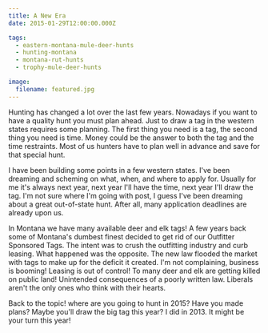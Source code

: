 ```yaml
---
title: A New Era
date: 2015-01-29T12:00:00.000Z

tags:
  - eastern-montana-mule-deer-hunts
  - hunting-montana
  - montana-rut-hunts
  - trophy-mule-deer-hunts

image:
  filename: featured.jpg
---
```


Hunting has changed a lot over the last few years. Nowadays if you want to have a quality hunt you must plan ahead. Just to draw a tag in the western states requires some planning. The first thing you need is a tag, the second thing you need is time. Money could be the answer to both the tag and the time restraints. Most of us hunters have to plan well in advance and save for that special hunt.

I have been building some points in a few western states. I've been dreaming and scheming on what, when, and where to apply for. Usually for me it's always next year, next year I'll have the time, next year I'll draw the tag. I'm not sure where I'm going with post, I guess I've been dreaming about a great out-of-state hunt. After all, many application deadlines are already upon us.

In Montana we have many available deer and elk tags! A few years back some of Montana's dumbest finest decided to get rid of our Outfitter Sponsored Tags. The intent was to crush the outfitting industry and curb leasing. What happened was the opposite. The new law flooded the market with tags to make up for the deficit it created. I'm not complaining, business is booming! Leasing is out of control! To many deer and elk are getting killed on public land! Unintended consequences of a poorly written law. Liberals aren't the only ones who think with their hearts.

Back to the topic! where are you going to hunt in 2015? Have you made plans? Maybe you'll draw the big tag this year? I did in 2013. It might be your turn this year!
